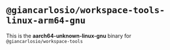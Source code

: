 # `@giancarlosio/workspace-tools-linux-arm64-gnu`

This is the **aarch64-unknown-linux-gnu** binary for `@giancarlosio/workspace-tools`
